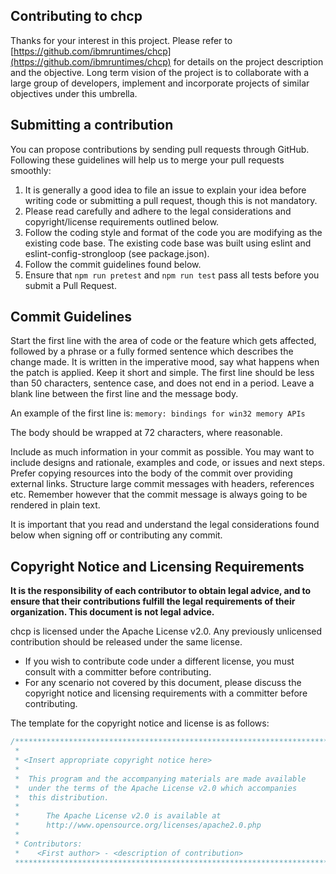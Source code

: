 ## Contributing to chcp
Thanks for your interest in this project. Please refer to [https://github.com/ibmruntimes/chcp](https://github.com/ibmruntimes/chcp)
for details on the project description and the objective. Long term vision
of the project is to collaborate with a large group of developers,
implement and incorporate projects of similar objectives under this umbrella.

## Submitting a contribution
You can propose contributions by sending pull requests through GitHub. Following these guidelines
will help us to merge your pull requests smoothly:

1. It is generally a good idea to file an issue to explain your idea before
   writing code or submitting a pull request, though this is not mandatory.
2. Please read carefully and adhere to the legal considerations and
   copyright/license requirements outlined below.
3. Follow the coding style and format of the code you are modifying as the existing code base.
   The existing code base was built using eslint and eslint-config-strongloop (see package.json).
4. Follow the commit guidelines found below.
5. Ensure that `npm run pretest` and `npm run test` pass all tests before you submit a Pull Request.

## Commit Guidelines
Start the first line with the area of code or the feature which gets affected,
followed by a phrase or a fully formed sentence which describes the change made.
It is written in the imperative mood, say what happens when the patch is applied.
Keep it short and simple. The first line should be less than 50 characters,
sentence case, and does not end in a period. Leave a blank line between the
first line and the message body.

An example of the first line is:
`memory: bindings for win32 memory APIs`

The body should be wrapped at 72 characters, where reasonable.

Include as much information in your commit as possible. You may want to include
designs and rationale, examples and code, or issues and next steps. Prefer
copying resources into the body of the commit over providing external links.
Structure large commit messages with headers, references etc. Remember however
that the commit message is always going to be rendered in plain text.

It is important that you read and understand the legal considerations found
below when signing off or contributing any commit.

## Copyright Notice and Licensing Requirements
**It is the responsibility of each contributor to obtain legal advice, and
to ensure that their contributions fulfill the legal requirements of their
organization. This document is not legal advice.**

chcp is licensed under the Apache License v2.0. Any previously
unlicensed contribution should be released under the same license.

* If you wish to contribute code under a different license, you must consult
with a committer before contributing.
* For any scenario not covered by this document, please discuss the copyright
notice and licensing requirements with a committer before contributing.

The template for the copyright notice and license is as follows:
```c
/*******************************************************************************
 *
 * <Insert appropriate copyright notice here>
 *
 *  This program and the accompanying materials are made available
 *  under the terms of the Apache License v2.0 which accompanies
 *  this distribution.
 *
 *      The Apache License v2.0 is available at
 *      http://www.opensource.org/licenses/apache2.0.php
 *
 * Contributors:
 *    <First author> - <description of contribution>
 *******************************************************************************/
```
